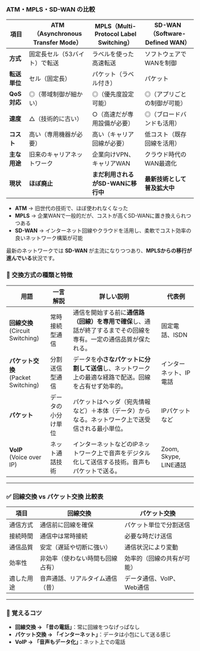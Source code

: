 
### ATM・MPLS・SD-WAN の比較

| 項目        | ATM（Asynchronous Transfer Mode） | MPLS（Multi-Protocol Label Switching） | SD-WAN（Software-Defined WAN） |
|------------|----------------------------------|--------------------------------------|------------------------------|
| **方式**   | 固定長セル（53バイト）で転送     | ラベルを使った高速転送              | ソフトウェアでWANを制御      |
| **転送単位** | セル（固定長）                 | パケット（ラベル付き）              | パケット                      |
| **QoS対応** | ◎（帯域制御が細かい）          | ◎（優先度設定可能）                | ◎（アプリごとの制御が可能） |
| **速度**   | △（技術的に古い）              | ○（高速だが専用設備が必要）        | ◎（ブロードバンドも活用）  |
| **コスト**  | 高い（専用機器が必要）          | 高い（キャリア回線が必要）          | 低コスト（既存回線を活用）  |
| **主な用途** | 旧来のキャリアネットワーク    | 企業向けVPN、キャリアWAN           | クラウド時代のWAN最適化     |
| **現状**   | **ほぼ廃止**                    | **まだ利用されるがSD-WANに移行中**  | **最新技術として普及拡大中** |


- **ATM** → 旧世代の技術で、ほぼ使われなくなった  
- **MPLS** → 企業WANで一般的だが、コストが高くSD-WANに置き換えられつつある  
- **SD-WAN** → インターネット回線やクラウドを活用し、柔軟でコスト効率の良いネットワーク構築が可能  

最新のネットワークでは **SD-WAN** が主流になりつつあり、**MPLSからの移行が進んでいる**状況です。



### 🔄 交換方式の種類と特徴

| 用語 | 一言解説 | 詳しい説明 | 代表例 |
|------|------------|-------------|--------|
| **回線交換**<br>(Circuit Switching) | 常時接続型通信 | 通信を開始する前に**通信路（回線）を専用で確保**し、通話が終了するまでその回線を専有。一定の通信品質が保たれる。 | 固定電話、ISDN |
| **パケット交換**<br>(Packet Switching) | 分割送信型通信 | データを**小さなパケットに分割して送信**し、ネットワーク上の最適な経路で配送。回線を占有せず効率的。 | インターネット、IP電話 |
| **パケット** | データの小分け単位 | パケットはヘッダ（宛先情報など）＋本体（データ）からなる。ネットワーク上で送受信される最小単位。 | IPパケットなど |
| **VoIP**<br>(Voice over IP) | ネット通話技術 | インターネットなどのIPネットワーク上で音声をデジタル化して送信する技術。音声もパケットで送る。 | Zoom, Skype, LINE通話 |

---

### ✅ 回線交換 vs パケット交換 比較表

| 項目 | 回線交換 | パケット交換 |
|------|-----------|---------------|
| 通信方式 | 通信前に回線を確保 | パケット単位で分割送信 |
| 接続時間 | 通信中は常時接続 | 必要な時だけ送信 |
| 通信品質 | 安定（遅延や切断に強い） | 通信状況により変動 |
| 効率性 | 非効率（使わない時間も回線占有） | 効率的（回線の共有が可能） |
| 適した用途 | 音声通話、リアルタイム通信（昔） | データ通信、VoIP、Web通信 |

---

### 🔑 覚えるコツ

- **回線交換 → 「昔の電話」**：常に回線をつなげっぱなし
- **パケット交換 → 「インターネット」**：データは小包にして送る感じ
- **VoIP → 「音声もデータ化」**：ネット上での電話
